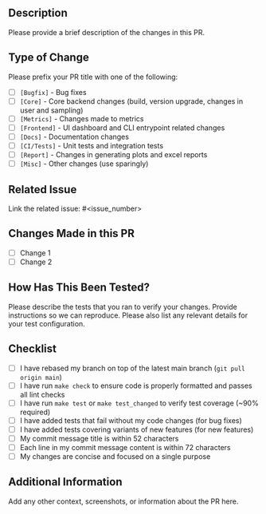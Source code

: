 ## Description
Please provide a brief description of the changes in this PR.

## Type of Change
Please prefix your PR title with one of the following:
- [ ] `[Bugfix]` - Bug fixes
- [ ] `[Core]` - Core backend changes (build, version upgrade, changes in user and sampling)
- [ ] `[Metrics]` - Changes made to metrics
- [ ] `[Frontend]` - UI dashboard and CLI entrypoint related changes
- [ ] `[Docs]` - Documentation changes
- [ ] `[CI/Tests]` - Unit tests and integration tests
- [ ] `[Report]` - Changes in generating plots and excel reports
- [ ] `[Misc]` - Other changes (use sparingly)

## Related Issue
Link the related issue: #<issue_number>

## Changes Made in this PR
- [ ] Change 1
- [ ] Change 2

## How Has This Been Tested?
Please describe the tests that you ran to verify your changes. Provide instructions so we can reproduce. Please also list any relevant details for your test configuration.

## Checklist
- [ ] I have rebased my branch on top of the latest main branch (`git pull origin main`)
- [ ] I have run `make check` to ensure code is properly formatted and passes all lint checks
- [ ] I have run `make test` or `make test_changed` to verify test coverage (~90% required)
- [ ] I have added tests that fail without my code changes (for bug fixes)
- [ ] I have added tests covering variants of new features (for new features)
- [ ] My commit message title is within 52 characters
- [ ] Each line in my commit message content is within 72 characters
- [ ] My changes are concise and focused on a single purpose

## Additional Information
Add any other context, screenshots, or information about the PR here.
